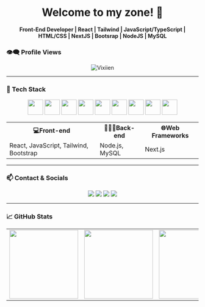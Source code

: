 <h1 align="center">Welcome to my zone! 🚀</h1>

<p align="center">
  <b>Front-End Developer | React | Tailwind | JavaScript/TypeScript | HTML/CSS | NextJS | Bootsrap | NodeJS | MySQL</b>
</p>

### 👁️‍🗨️ Profile Views 

<p align="center">
  <img src="https://komarev.com/ghpvc/?username=Vixiien&label=Profile%20views&color=0e75b6&style=flat" alt="Vixiien" />
</p>

---

### 🧠 Tech Stack
<p align="center">
  <img src="https://cdn.jsdelivr.net/gh/devicons/devicon/icons/html5/html5-original.svg" width="40"/>
  <img src="https://cdn.jsdelivr.net/gh/devicons/devicon/icons/css3/css3-original.svg" width="40"/>
  <img src="https://cdn.jsdelivr.net/gh/devicons/devicon/icons/javascript/javascript-original.svg" width="40"/>
  <img src="https://cdn.jsdelivr.net/gh/devicons/devicon/icons/react/react-original.svg" width="40"/>
  <img src="https://cdn.jsdelivr.net/gh/devicons/devicon/icons/typescript/typescript-original.svg" width="40"/>
  <img src="https://cdn.jsdelivr.net/gh/devicons/devicon/icons/git/git-original.svg" width="40"/>
  <img src="https://cdn.jsdelivr.net/gh/devicons/devicon/icons/nextjs/nextjs-original.svg" width="40"/>
  <img src="https://cdn.jsdelivr.net/gh/devicons/devicon/icons/nodejs/nodejs-original.svg" width="40"/>
  <img src="https://cdn.jsdelivr.net/gh/devicons/devicon/icons/mysql/mysql-original.svg" width="40"/>
</p>
<table align="center">
  <tr>
    <th>💻Front-end</th>
    <th>👨🏻‍💻Back-end</th>
    <th>🌐Web Frameworks</th>
  </tr>
  <tr>
    <td>React, JavaScript, Tailwind, Bootstrap</td>
    <td>Node.js, MySQL</td>
    <td>Next.js</td>
  </tr>
</table>

---

### 📫 Contact & Socials

<p align="center">
  <a href="mailto:vicocasla14@gmail.com"><img src="https://img.shields.io/badge/Gmail-D14836?style=for-the-badge&logo=gmail&logoColor=white"></a>
  <a href="https://github.com/Vixiien"><img src="https://img.shields.io/badge/GitHub-000000?style=for-the-badge&logo=github&logoColor=white"></a>
  <a href="https://www.linkedin.com/in/vic-ocasla"><img src="https://img.shields.io/badge/LinkedIn-0077B5?style=for-the-badge&logo=linkedin&logoColor=white"></a>
  <a href="https://www.instagram.com/vixxieenn"><img src="https://img.shields.io/badge/Instagram-E4405F?style=for-the-badge&logo=instagram&logoColor=white"></a>
</p>

---

### 📈 GitHub Stats
<table align="center">
  <tr>
    <td>
      <img src="https://github-readme-stats.vercel.app/api?username=Vixiien&show_icons=true&theme=tokyonight" height="180"/>
    </td>
    <td>
      <img src="https://github-readme-stats.vercel.app/api/top-langs/?username=Vixiien&layout=compact&theme=tokyonight" height="180"/>
    </td>
    <td>
     <img src="https://streak-stats.demolab.com/?user=Vixiien&theme=tokyonight" height="180"/>
    </td>
  </tr>
</table>





